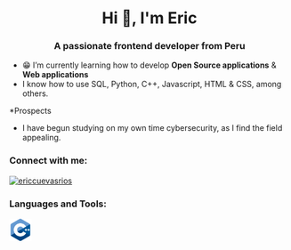 <h1 align="center">Hi 👋, I'm Eric</h1>
<h3 align="center">A passionate frontend developer from Peru</h3>

- 😁 I’m currently learning how to develop **Open Source applications** & **Web applications**
- I know how to use SQL, Python, C++, Javascript, HTML & CSS, among others.

*Prospects
- I have begun studying on my own time cybersecurity, as I find the field appealing.

<h3 align="left">Connect with me:</h3>
<p align="left">
<a href="https://linkedin.com/in/ericcuevasrios" target="blank"><img align="center" src="https://raw.githubusercontent.com/rahuldkjain/github-profile-readme-generator/master/src/images/icons/Social/linked-in-alt.svg" alt="ericcuevasrios" height="30" width="40" /></a>
</p>

<h3 align="left">Languages and Tools:</h3>
<p align="left"> <a href="https://www.w3schools.com/cpp/" target="_blank" rel="noreferrer"> <img src="https://raw.githubusercontent.com/devicons/devicon/master/icons/cplusplus/cplusplus-original.svg" alt="cplusplus" width="40" height="40"/> </a> </p>
